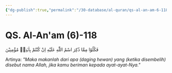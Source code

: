 ```yaml
---
{"dg-publish":true,"permalink":"/30-database/al-quran/qs-al-an-am-6-118/"}
---
```



# QS. Al-An'am (6)-118
فَكُلُوْا مِمَّا ذُكِرَ اسْمُ اللّٰهِ عَلَيْهِ اِنْ كُنْتُمْ بِاٰيٰتِهٖ مُؤْمِنِيْنَ 

Artinya: *"Maka makanlah dari apa (daging hewan) yang (ketika disembelih) disebut nama Allah, jika kamu beriman kepada ayat-ayat-Nya."*
